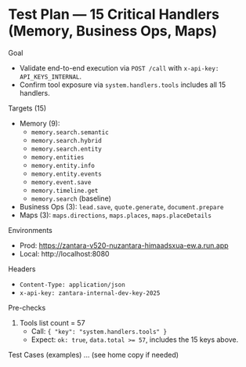 # Test Plan — 15 Critical Handlers (Memory, Business Ops, Maps)

Goal
- Validate end-to-end execution via `POST /call` with `x-api-key: API_KEYS_INTERNAL`.
- Confirm tool exposure via `system.handlers.tools` includes all 15 handlers.

Targets (15)
- Memory (9):
  - `memory.search.semantic`
  - `memory.search.hybrid`
  - `memory.search.entity`
  - `memory.entities`
  - `memory.entity.info`
  - `memory.entity.events`
  - `memory.event.save`
  - `memory.timeline.get`
  - `memory.search` (baseline)
- Business Ops (3): `lead.save`, `quote.generate`, `document.prepare`
- Maps (3): `maps.directions`, `maps.places`, `maps.placeDetails`

Environments
- Prod: https://zantara-v520-nuzantara-himaadsxua-ew.a.run.app
- Local: http://localhost:8080

Headers
- `Content-Type: application/json`
- `x-api-key: zantara-internal-dev-key-2025`

Pre-checks
1) Tools list count = 57
   - Call: `{ "key": "system.handlers.tools" }`
   - Expect: `ok: true`, `data.total >= 57`, includes the 15 keys above.

Test Cases (examples)
... (see home copy if needed)

